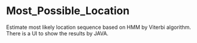 Most_Possible_Location
======================

Estimate most likely location sequence based on HMM by Viterbi algorithm. There is a UI to show the results by JAVA.
